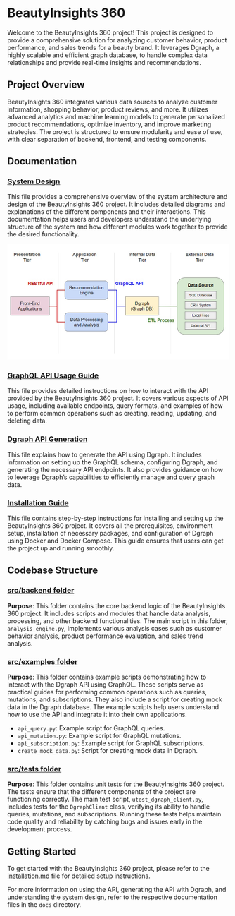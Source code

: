 # BeautyInsights 360

Welcome to the BeautyInsights 360 project! This project is designed to provide a comprehensive solution for analyzing customer behavior, product performance, and sales trends for a beauty brand. It leverages Dgraph, a highly scalable and efficient graph database, to handle complex data relationships and provide real-time insights and recommendations.

## Project Overview

BeautyInsights 360 integrates various data sources to analyze customer information, shopping behavior, product reviews, and more. It utilizes advanced analytics and machine learning models to generate personalized product recommendations, optimize inventory, and improve marketing strategies. The project is structured to ensure modularity and ease of use, with clear separation of backend, frontend, and testing components.

## Documentation

### [System Design](docs/system_design.md)

This file provides a comprehensive overview of the system architecture and design of the BeautyInsights 360 project. It includes detailed diagrams and explanations of the different components and their interactions. This documentation helps users and developers understand the underlying structure of the system and how different modules work together to provide the desired functionality.

<a href="docs/system_design.md">
    <img src="docs/res/beauty360_system_arch_overall.jpg" width="600" alt="System Architecture">
</a>


### [GraphQL API Usage Guide](docs/api_usage_guide.md)

This file provides detailed instructions on how to interact with the API provided by the BeautyInsights 360 project. It covers various aspects of API usage, including available endpoints, query formats, and examples of how to perform common operations such as creating, reading, updating, and deleting data.

### [Dgraph API Generation](docs/dgraph_api_generation.md)

This file explains how to generate the API using Dgraph. It includes information on setting up the GraphQL schema, configuring Dgraph, and generating the necessary API endpoints. It also provides guidance on how to leverage Dgraph’s capabilities to efficiently manage and query graph data.

### [Installation Guide](docs/installation.md)

This file contains step-by-step instructions for installing and setting up the BeautyInsights 360 project. It covers all the prerequisites, environment setup, installation of necessary packages, and configuration of Dgraph using Docker and Docker Compose. This guide ensures that users can get the project up and running smoothly.

## Codebase Structure

### [src/backend folder](src/backend)

**Purpose**: This folder contains the core backend logic of the BeautyInsights 360 project. It includes scripts and modules that handle data analysis, processing, and other backend functionalities. The main script in this folder, `analysis_engine.py`, implements various analysis cases such as customer behavior analysis, product performance evaluation, and sales trend analysis.

### [src/examples folder](src/examples)

**Purpose**: This folder contains example scripts demonstrating how to interact with the Dgraph API using GraphQL. These scripts serve as practical guides for performing common operations such as queries, mutations, and subscriptions. They also include a script for creating mock data in the Dgraph database. The example scripts help users understand how to use the API and integrate it into their own applications.

- `api_query.py`: Example script for GraphQL queries.
- `api_mutation.py`: Example script for GraphQL mutations.
- `api_subscription.py`: Example script for GraphQL subscriptions.
- `create_mock_data.py`: Script for creating mock data in Dgraph.

### [src/tests folder](src/tests)

**Purpose**: This folder contains unit tests for the BeautyInsights 360 project. The tests ensure that the different components of the project are functioning correctly. The main test script, `utest_dgraph_client.py`, includes tests for the `DgraphClient` class, verifying its ability to handle queries, mutations, and subscriptions. Running these tests helps maintain code quality and reliability by catching bugs and issues early in the development process.

## Getting Started

To get started with the BeautyInsights 360 project, please refer to the [installation.md](docs/installation.md) file for detailed setup instructions.

For more information on using the API, generating the API with Dgraph, and understanding the system design, refer to the respective documentation files in the `docs` directory.

